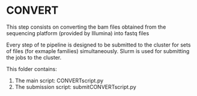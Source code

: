 # CONVERT



This step consists on converting the bam files obtained from the sequencing platform (provided by Illumina) into fastq files


Every step of te pipeline is designed to be submitted to the cluster for sets of files (for exmaple families) simultaneously.
Slurm is used for submitting the jobs to the cluster. 

This folder contains:
  1. The main script:  	CONVERTscript.py
  2. The submission script:  	submitCONVERTscript.py

